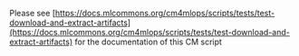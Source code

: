Please see [https://docs.mlcommons.org/cm4mlops/scripts/tests/test-download-and-extract-artifacts](https://docs.mlcommons.org/cm4mlops/scripts/tests/test-download-and-extract-artifacts) for the documentation of this CM script
